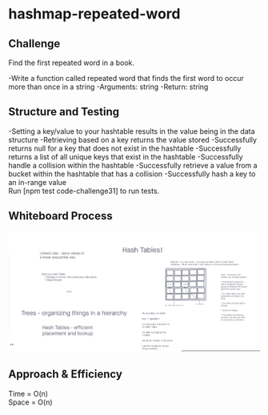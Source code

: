 # hashmap-repeated-word

## Challenge

Find the first repeated word in a book.

-Write a function called repeated word that finds the first word to occur more than once in a string
  -Arguments: string
  -Return: string

## Structure and Testing

-Setting a key/value to your hashtable results in the value being in the data structure
-Retrieving based on a key returns the value stored
-Successfully returns null for a key that does not exist in the hashtable
-Successfully returns a list of all unique keys that exist in the hashtable
-Successfully handle a collision within the hashtable
-Successfully retrieve a value from a bucket within the hashtable that has a collision
-Successfully hash a key to an in-range value
<br/>
Run [npm test code-challenge31] to run tests.

## Whiteboard Process

<!-- Embedded whiteboard image -->
![Whiteboard](./../images/CC30.jpg)

## Approach & Efficiency

<!-- What approach did you take? Discuss Why. What is the Big O space/time for this approach? -->

Time = O(n)<br/>
Space = O(n)

